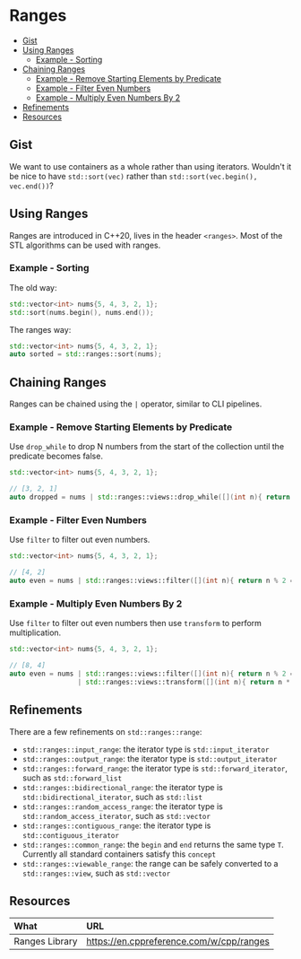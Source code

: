 # Ranges

- [Gist](#gist)
- [Using Ranges](#using-ranges)
    - [Example - Sorting](#example---sorting)
- [Chaining Ranges](#chaining-ranges)
    - [Example - Remove Starting Elements by Predicate](#example---remove-starting-elements-by-predicate)
    - [Example - Filter Even Numbers](#example---filter-even-numbers)
    - [Example - Multiply Even Numbers By 2](#example---multiply-even-numbers-by-2)
- [Refinements](#refinements)
- [Resources](#resources)

## Gist
We want to use containers as a whole rather than using iterators. Wouldn't it be nice to have `std::sort(vec)` rather than `std::sort(vec.begin(), vec.end())`?

## Using Ranges
Ranges are introduced in C++20, lives in the header `<ranges>`. Most of the STL algorithms can be used with ranges.

### Example - Sorting
The old way:
```cpp
std::vector<int> nums{5, 4, 3, 2, 1};
std::sort(nums.begin(), nums.end());
```

The ranges way:
```cpp
std::vector<int> nums{5, 4, 3, 2, 1};
auto sorted = std::ranges::sort(nums);
```

## Chaining Ranges
Ranges can be chained using the `|` operator, similar to CLI pipelines.

### Example - Remove Starting Elements by Predicate
Use `drop_while` to drop N numbers from the start of the collection until the predicate becomes false.
```cpp
std::vector<int> nums{5, 4, 3, 2, 1};

// [3, 2, 1]
auto dropped = nums | std::ranges::views::drop_while([](int n){ return n > 3; });
```

### Example - Filter Even Numbers
Use `filter` to filter out even numbers.
```cpp
std::vector<int> nums{5, 4, 3, 2, 1};

// [4, 2]
auto even = nums | std::ranges::views::filter([](int n){ return n % 2 == 0; });
```

### Example - Multiply Even Numbers By 2
Use `filter` to filter out even numbers then use `transform` to perform multiplication.
```cpp
std::vector<int> nums{5, 4, 3, 2, 1};

// [8, 4]
auto even = nums | std::ranges::views::filter([](int n){ return n % 2 == 0; })
                 | std::ranges::views::transform([](int n){ return n * 2; });
```

## Refinements
There are a few refinements on `std::ranges::range`:
- `std::ranges::input_range`: the iterator type is `std::input_iterator`
- `std::ranges::output_range`: the iterator type is `std::output_iterator`
- `std::ranges::forward_range`: the iterator type is `std::forward_iterator`, such as `std::forward_list`
- `std::ranges::bidirectional_range`: the iterator type is `std::bidirectional_iterator`, such as `std::list`
- `std::ranges::random_access_range`: the iterator type is `std::random_access_iterator`, such as `std::vector`
- `std::ranges::contiguous_range`: the iterator type is `std::contiguous_iterator`
- `std::ranges::common_range`: the `begin` and `end` returns the same type `T`. Currently all standard containers satisfy this `concept`
- `std::ranges::viewable_range`: the range can be safely converted to a `std::ranges::view`, such as `std::vector`

## Resources
| What           | URL                                      |
| :------------- | :--------------------------------------- |
| Ranges Library | https://en.cppreference.com/w/cpp/ranges |
